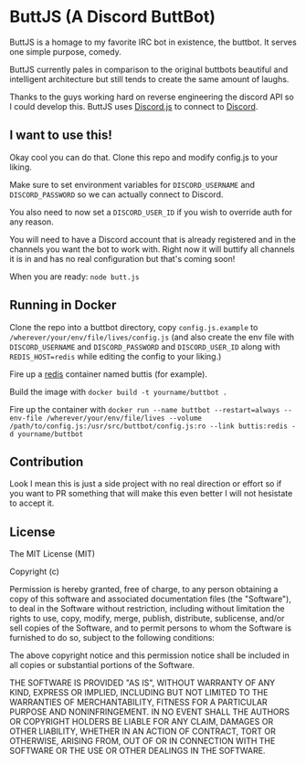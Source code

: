 ButtJS (A Discord ButtBot)
==========================
ButtJS is a homage to my favorite IRC bot in existence, the buttbot. It serves one simple purpose, comedy.

ButtJS currently pales in comparison to the original buttbots beautiful and intelligent architecture but still tends to create the same amount of laughs.

Thanks to the guys working hard on reverse engineering the discord API so I could develop this. ButtJS uses [Discord.js](https://github.com/discord-js/discord.js) to connect to [Discord](https://discordapp.com/).

I want to use this!
-------------------
Okay cool you can do that. Clone this repo and modify config.js to your liking.

Make sure to set environment variables for `DISCORD_USERNAME` and `DISCORD_PASSWORD` so we can actually connect to Discord.

You also need to now set a `DISCORD_USER_ID` if you wish to override auth for any reason.

You will need to have a Discord account that is already registered and in the channels you want the bot to work with. Right now it will buttify all channels it is in and has no real configuration but that's coming soon!

When you are ready: `node butt.js`

Running in Docker
-----------------
Clone the repo into a buttbot directory, copy `config.js.example` to `/wherever/your/env/file/lives/config.js` (and also create the env file with `DISCORD_USERNAME` and `DISCORD_PASSWORD` and `DISCORD_USER_ID` along with `REDIS_HOST=redis` while editing the config to your liking.)

Fire up a [redis](https://hub.docker.com/_/redis/) container named buttis (for example).

Build the image with `docker build -t yourname/buttbot .`

Fire up the container with `docker run --name buttbot --restart=always --env-file /wherever/your/env/file/lives --volume /path/to/config.js:/usr/src/buttbot/config.js:ro --link buttis:redis -d yourname/buttbot`

Contribution
------------
Look I mean this is just a side project with no real direction or effort so if you want to PR something that will make this even better I will not hesistate to accept it.

License
-------
The MIT License (MIT)

Copyright (c) <year> <copyright holders>

Permission is hereby granted, free of charge, to any person obtaining a copy
of this software and associated documentation files (the "Software"), to deal
in the Software without restriction, including without limitation the rights
to use, copy, modify, merge, publish, distribute, sublicense, and/or sell
copies of the Software, and to permit persons to whom the Software is
furnished to do so, subject to the following conditions:

The above copyright notice and this permission notice shall be included in
all copies or substantial portions of the Software.

THE SOFTWARE IS PROVIDED "AS IS", WITHOUT WARRANTY OF ANY KIND, EXPRESS OR
IMPLIED, INCLUDING BUT NOT LIMITED TO THE WARRANTIES OF MERCHANTABILITY,
FITNESS FOR A PARTICULAR PURPOSE AND NONINFRINGEMENT. IN NO EVENT SHALL THE
AUTHORS OR COPYRIGHT HOLDERS BE LIABLE FOR ANY CLAIM, DAMAGES OR OTHER
LIABILITY, WHETHER IN AN ACTION OF CONTRACT, TORT OR OTHERWISE, ARISING FROM,
OUT OF OR IN CONNECTION WITH THE SOFTWARE OR THE USE OR OTHER DEALINGS IN
THE SOFTWARE.
